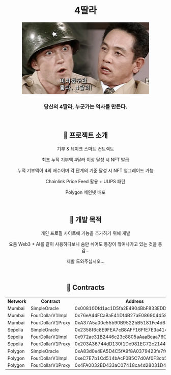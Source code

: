 <div align="center">
<h1>4딸라</h1>
<img src="./4dollar.webp" width="400"/>
 <h3>당신의 4딸라, 누군가는 역사를 만든다.</h3>

<br/>

<h2>📖 프로젝트 소개</h2>

<p>기부 & 테이크 스마트 컨트랙트</p>
<p>최초 누적 기부액 4달러 이상 달성 시 NFT 발급</p>
<p>누적 기부액이 4의 배수이며 각 단계의 기준 달성 시 NFT 업그레이드 가능</p>
<p>Chainlink Price Feed 활용 + UUPS 패턴</p>
<p>Polygon 메인넷 배포</p>

<br/>

<h2>💸 개발 목적</h2>

<p>개인 프로필 사이트에 기능을 추가하기 위해 개발</p>
<p>요즘 Web3 + AI를 같이 사용하다보니 숨만 쉬어도 통장이 깎여나가고 있는 것을 통감...</p>
<p>제발 도와주십시오...</p>

<br/>

<h2>📜 Contracts</h2>

<table>
  <tr>
    <th>Network</th>
    <th>Contract</th>
    <th>Address</th>
  </tr>
  <tr>
    <td>Mumbai</td>
    <td>SimpleOracle</td>
    <td>0x00810Dfd1ac1D5fa2E4904BbF833EDDDC6707a5C</td>    
    </tr>
    <tr>
    <td>Mumbai</td>
    <td>FourDollarV1Impl</td>
    <td>0x76eA44FCaBaE41Df4B27aE0869044580304dbB2d</td>    
    </tr>
    <tr>
    <td>Mumbai</td>
    <td>FourDollarV1Proxy</td>
    <td>0xA37A5a00e55b90B9522bB5181Fe4d64326a2bd36</td>    
    </tr>
 <tr>
    <td>Sepolia</td>
    <td>SimpleOracle</td>
    <td>0x2358f6c8E9FEA7cB8AFF16FfE7E3a4149aF9C4c4</td>
    </tr>
    <tr>
    <td>Sepolia</td>
    <td>FourDollarV1Impl</td>
    <td>0x972ae31B2446c23c8805aAaaBeaa76Cd26Bc77a6</td>
    </tr>
    <tr>
    <td>Sepolia</td>
    <td>FourDollarV1Proxy</td>
    <td>0x203A36744dD130f1De981EC72c2144862aECE6AA</td>
    </tr>
   <tr>
    <td>Polygon</td>
    <td>SimpleOracle</td>
    <td>0xA83d0e4EA5D4C5fA9f8A0379423fe7f03E6D6159</td>
    </tr>
    <tr>
    <td>Polygon</td>
    <td>FourDollarV1Impl</td>
    <td>0xeC7E7b1Cd514bAcF0B5C7d0Af0F3cb55AA3102Ce</td>
    </tr>
    <tr>
    <td>Polygon</td>
    <td>FourDollarV1Proxy</td>
    <td>0x4FA0032BD433aC07418ca4d28031D48a4c384079</td>
    </tr>
</table>
</div>
